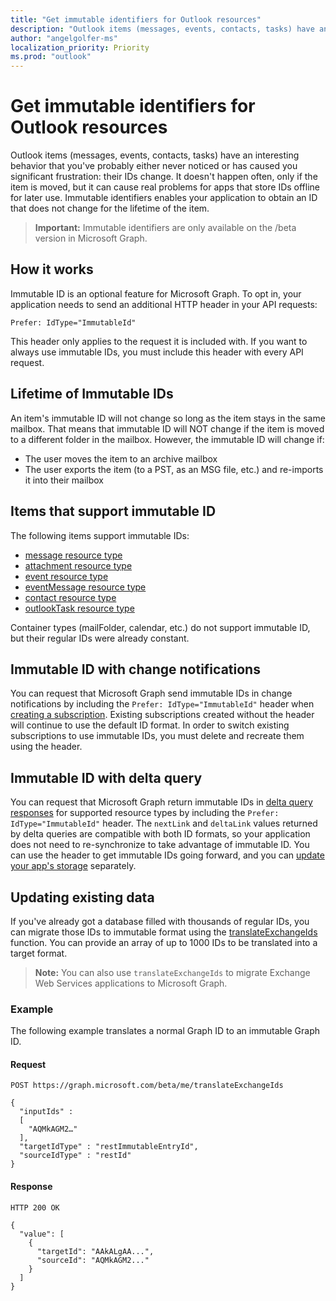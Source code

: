 ```yaml
---
title: "Get immutable identifiers for Outlook resources"
description: "Outlook items (messages, events, contacts, tasks) have an interesting behavior that you've probably either never noticed or has caused you significant frustration: their IDs change. It doesn't happen often, only if the item is moved, but it can cause real problems for apps that store IDs offline for later use. Immutable identifiers enables your application to obtain an ID that does not change for the lifetime of the item."
author: "angelgolfer-ms"
localization_priority: Priority
ms.prod: "outlook"
---
```


# Get immutable identifiers for Outlook resources

Outlook items (messages, events, contacts, tasks) have an interesting behavior that you've probably either never noticed or has caused you significant frustration: their IDs change. It doesn't happen often, only if the item is moved, but it can cause real problems for apps that store IDs offline for later use. Immutable identifiers enables your application to obtain an ID that does not change for the lifetime of the item.

> **Important:** Immutable identifiers are only available on the /beta version in Microsoft Graph.

## How it works

Immutable ID is an optional feature for Microsoft Graph. To opt in, your application needs to send an additional HTTP header in your API requests:

```http
Prefer: IdType="ImmutableId"
```

This header only applies to the request it is included with. If you want to always use immutable IDs, you must include this header with every API request.

## Lifetime of Immutable IDs

An item's immutable ID will not change so long as the item stays in the same mailbox. That means that immutable ID will NOT change if the item is moved to a different folder in the mailbox. However, the immutable ID will change if:

- The user moves the item to an archive mailbox
- The user exports the item (to a PST, as an MSG file, etc.) and re-imports it into their mailbox

## Items that support immutable ID

The following items support immutable IDs:

- [message resource type](/graph/api/resources/message?view=graph-rest-beta)
- [attachment resource type](/graph/api/resources/attachment?view=graph-rest-beta)
- [event resource type](/graph/api/resources/event?view=graph-rest-beta)
- [eventMessage resource type](/graph/api/resources/eventmessage?view=graph-rest-beta)
- [contact resource type](/graph/api/resources/contact?view=graph-rest-beta)
- [outlookTask resource type](/graph/api/resources/outlooktask?view=graph-rest-beta)

Container types (mailFolder, calendar, etc.) do not support immutable ID, but their regular IDs were already constant.

## Immutable ID with change notifications

You can request that Microsoft Graph send immutable IDs in change notifications by including the `Prefer: IdType="ImmutableId"` header when [creating a subscription](/graph/api/subscription-post-subscriptions?view=graph-rest-beta). Existing subscriptions created without the header will continue to use the default ID format. In order to switch existing subscriptions to use immutable IDs, you must delete and recreate them using the header.

## Immutable ID with delta query

You can request that Microsoft Graph return immutable IDs in [delta query responses](delta-query-overview.md) for supported resource types by including the `Prefer: IdType="ImmutableId"` header. The `nextLink` and `deltaLink` values returned by delta queries are compatible with both ID formats, so your application does not need to re-synchronize to take advantage of immutable ID. You can use the header to get immutable IDs going forward, and you can [update your app's storage](#updating-existing-data) separately.

## Updating existing data

If you've already got a database filled with thousands of regular IDs, you can migrate those IDs to immutable format using the [translateExchangeIds](/graph/api/user-translateexchangeids?view=graph-rest-beta) function. You can provide an array of up to 1000 IDs to be translated into a target format.

> **Note:** You can also use `translateExchangeIds` to migrate Exchange Web Services applications to Microsoft Graph.

### Example

The following example translates a normal Graph ID to an immutable Graph ID.

#### Request

```http
POST https://graph.microsoft.com/beta/me/translateExchangeIds

{
  "inputIds" :
  [
    "AQMkAGM2…"
  ],
  "targetIdType" : "restImmutableEntryId",
  "sourceIdType" : "restId"
}
```

#### Response

```http
HTTP 200 OK

{
  "value": [
    {
      "targetId": "AAkALgAA...",
      "sourceId": "AQMkAGM2..."
    }
  ]
}
```
